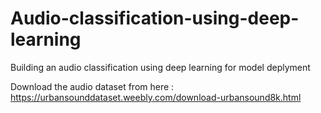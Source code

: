 # Audio-classification-using-deep-learning
Building an audio classification using deep learning for model deplyment


Download the audio dataset from here : https://urbansounddataset.weebly.com/download-urbansound8k.html
